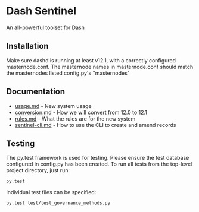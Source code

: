 # Dash Sentinel
An all-powerful toolset for Dash

## Installation
Make sure dashd is running at least v12.1, with a correctly configured masternode.conf. The masternode names in masternode.conf should match the masternodes listed config.py's "masternodes"

## Documentation
- [usage.md](docs/usage.md) - New system usage
- [conversion.md](docs/conversion.md) - How we will convert from 12.0 to 12.1
- [rules.md](docs/rules.md) - What the rules are for the new system
- [sentinel-cli.md](docs/sentinel-cli.md) - How to use the CLI to create and amend records

## Testing

The py.test framework is used for testing. Please ensure the test database configured in config.py has been created. To run all tests from the top-level project directory, just run:

    py.test

Individual test files can be specified:

    py.test test/test_governance_methods.py

